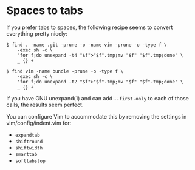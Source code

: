 Spaces to tabs
==============

If you prefer tabs to spaces, the following recipe seems to convert everything
pretty nicely:

	$ find . -name .git -prune -o -name vim -prune -o -type f \
		-exec sh -c \
		'for f;do unexpand -t4 "$f">"$f".tmp;mv "$f" "$f".tmp;done' \
		_ {} +

	$ find vim -name bundle -prune -o -type f \
		-exec sh -c \
		'for f;do unexpand -t2 "$f">"$f".tmp;mv "$f" "$f".tmp;done' \
		_ {} +

If you have GNU unexpand(1) and can add `--first-only` to each of those calls,
the results seem perfect.

You can configure Vim to accommodate this by removing the settings in
vim/config/indent.vim for:

* `expandtab`
* `shiftround`
* `shiftwidth`
* `smarttab`
* `softtabstop`
